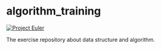 algorithm_training
=============

[![Project Euler](https://projecteuler.net/profile/ymizushi.png)](https://projecteuler.net/profile/ymizushi.png)

The exercise repository about data structure and algorithm.
